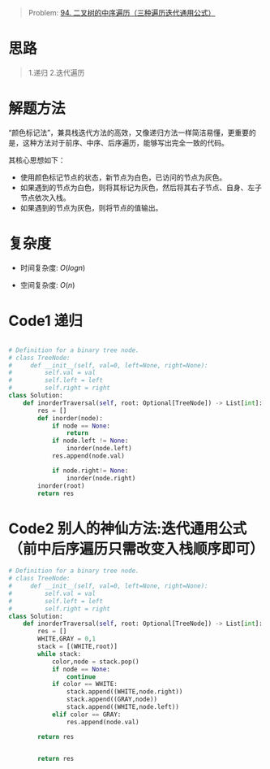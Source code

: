 > Problem: [94. 二叉树的中序遍历（三种遍历迭代通用公式）](https://leetcode.cn/problems/binary-tree-inorder-traversal/description/)

# 思路

> 1.递归 2.迭代遍历

# 解题方法

“颜色标记法”，兼具栈迭代方法的高效，又像递归方法一样简洁易懂，更重要的是，这种方法对于前序、中序、后序遍历，能够写出完全一致的代码。

其核心思想如下：

- 使用颜色标记节点的状态，新节点为白色，已访问的节点为灰色。
- 如果遇到的节点为白色，则将其标记为灰色，然后将其右子节点、自身、左子节点依次入栈。
- 如果遇到的节点为灰色，则将节点的值输出。

# 复杂度

- 时间复杂度: $O(logn)$

- 空间复杂度: $O(n)$

# Code1 递归

```Python []

# Definition for a binary tree node.
# class TreeNode:
#     def __init__(self, val=0, left=None, right=None):
#         self.val = val
#         self.left = left
#         self.right = right
class Solution:
    def inorderTraversal(self, root: Optional[TreeNode]) -> List[int]:
        res = []
        def inorder(node):
            if node == None:
                return
            if node.left != None:
                inorder(node.left)
            res.append(node.val)

            if node.right!= None:
                inorder(node.right)
        inorder(root)
        return res

```

# Code2 别人的神仙方法:迭代通用公式（前中后序遍历只需改变入栈顺序即可）

```Python []
# Definition for a binary tree node.
# class TreeNode:
#     def __init__(self, val=0, left=None, right=None):
#         self.val = val
#         self.left = left
#         self.right = right
class Solution:
    def inorderTraversal(self, root: Optional[TreeNode]) -> List[int]:
        res = []
        WHITE,GRAY = 0,1
        stack = [(WHITE,root)]
        while stack:
            color,node = stack.pop()
            if node == None:
                continue
            if color == WHITE:
                stack.append((WHITE,node.right))
                stack.append((GRAY,node))
                stack.append((WHITE,node.left))
            elif color == GRAY:
                res.append(node.val)

        return res


        return res
```
